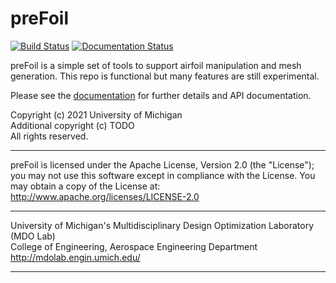 # preFoil
[![Build Status](https://dev.azure.com/mdolab/Private/_apis/build/status/mdolab.prefoil?repoName=mdolab%2Fprefoil&branchName=master)](https://dev.azure.com/mdolab/Private/_build/latest?definitionId=41&repoName=mdolab%2Fprefoil&branchName=master)
[![Documentation Status](https://readthedocs.com/projects/mdolab-pyfoil/badge/?version=latest&token=cecc9dced1e15350c0f4fe338b0a533062c234a72ec8a4d433122229362c7525)](https://mdolab-pyfoil.readthedocs-hosted.com/en/latest/?badge=latest)

preFoil is a simple set of tools to support airfoil manipulation and mesh generation. This repo is functional but many features are still experimental.

Please see the [documentation](https://mdolab-pyfoil.readthedocs-hosted.com/en/latest/) for further details and API documentation.

Copyright (c) 2021 University of Michigan\
Additional copyright (c) TODO\
All rights reserved.
______________________________________________________________________________

preFoil is licensed under the Apache License, Version 2.0 (the "License"); you may not use this software except in compliance with the License. You may obtain a copy of the License at:\
http://www.apache.org/licenses/LICENSE-2.0 
______________________________________________________________________________

University of Michigan's Multidisciplinary Design Optimization Laboratory (MDO Lab)\
College of Engineering, Aerospace Engineering Department\
http://mdolab.engin.umich.edu/
______________________________________________________________________________
